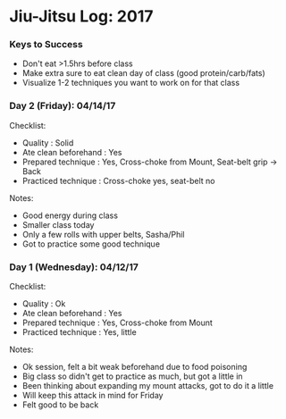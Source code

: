 # Jiu-Jitsu Log: 2017

### Keys to Success
* Don't eat >1.5hrs before class
* Make extra sure to eat clean day of class (good protein/carb/fats)
* Visualize 1-2 techniques you want to work on for that class

### Day 2 (Friday): 04/14/17
Checklist:
* Quality               : Solid
* Ate clean beforehand  : Yes
* Prepared technique    : Yes, Cross-choke from Mount, Seat-belt grip -> Back
* Practiced technique   : Cross-choke yes, seat-belt no

Notes:
* Good energy during class
* Smaller class today
* Only a few rolls with upper belts, Sasha/Phil
* Got to practice some good technique

### Day 1 (Wednesday): 04/12/17
Checklist:
* Quality               : Ok
* Ate clean beforehand  : Yes
* Prepared technique    : Yes, Cross-choke from Mount
* Practiced technique   : Yes, little

Notes:
* Ok session, felt a bit weak beforehand due to food poisoning
* Big class so didn't get to practice as much, but got a little in
* Been thinking about expanding my mount attacks, got to do it a little
* Will keep this attack in mind for Friday
* Felt good to be back
